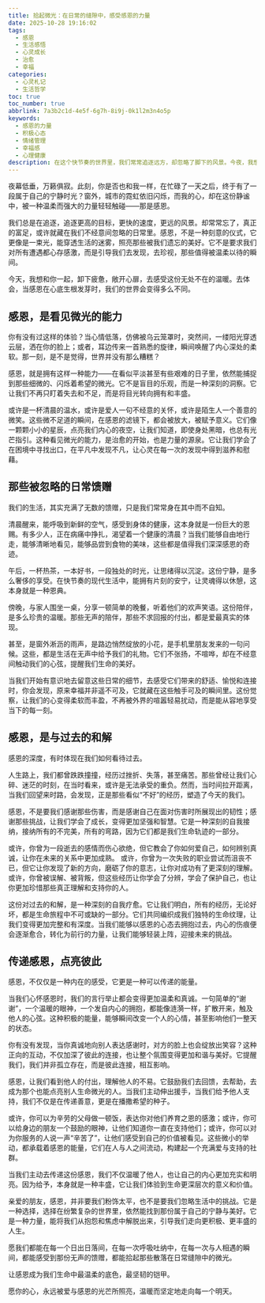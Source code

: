 ```yaml
---
title: 拾起微光：在日常的缝隙中，感受感恩的力量
date: 2025-10-28 19:16:02
tags:
  - 感恩
  - 生活感悟
  - 心灵成长
  - 治愈
  - 幸福
categories:
  - 心灵札记
  - 生活哲学
toc: true
toc_number: true
abbrlink: 7a3b2c1d-4e5f-6g7h-8i9j-0k1l2m3n4o5p
keywords:
  - 感恩的力量
  - 积极心态
  - 情绪管理
  - 幸福感
  - 心理健康
description: 在这个快节奏的世界里，我们常常追逐远方，却忽略了脚下的风景。今夜，我想与你一同放慢脚步，轻轻拾起那些散落在日常缝隙中的微光——那些被我们习以为常，却蕴含着巨大治愈能量的“感恩”瞬间。它不仅仅是一种情绪，更是一种生活态度，一种能让内心丰盈、生命充满力量的魔法。
---
```


夜幕低垂，万籁俱寂。此刻，你是否也和我一样，在忙碌了一天之后，终于有了一段属于自己的宁静时光？窗外，城市的霓虹依旧闪烁，而我的心，却在这份静谧中，被一种温柔而强大的力量轻轻触碰——那是感恩。

我们总是在追逐，追逐更高的目标，更快的速度，更远的风景。却常常忘了，真正的富足，或许就藏在我们不经意间忽略的日常里。感恩，不是一种刻意的仪式，它更像是一束光，能穿透生活的迷雾，照亮那些被我们遗忘的美好。它不是要求我们对所有遭遇都心存感激，而是引导我们去发现，去珍视，那些值得被温柔以待的瞬间。

今天，我想和你一起，卸下疲惫，敞开心扉，去感受这份无处不在的温暖。去体会，当感恩在心底生根发芽时，我们的世界会变得多么不同。

## 感恩，是看见微光的能力

你有没有过这样的体验？当心情低落，仿佛被乌云笼罩时，突然间，一缕阳光穿透云层，洒在你的脸上；或者，耳边传来一首熟悉的旋律，瞬间唤醒了内心深处的柔软。那一刻，是不是觉得，世界并没有那么糟糕？

感恩，就是拥有这样一种能力——在看似平淡甚至有些艰难的日子里，依然能捕捉到那些细微的、闪烁着希望的微光。它不是盲目的乐观，而是一种深刻的洞察。它让我们不再只盯着失去和不足，而是将目光转向拥有和丰盛。

或许是一杯清晨的温水，或许是爱人一句不经意的关怀，或许是陌生人一个善意的微笑。这些微不足道的瞬间，在感恩的滤镜下，都会被放大，被赋予意义。它们像一颗颗小小的星辰，点亮我们内心的夜空，让我们知道，即使身处黑暗，也总有光芒指引。这种看见微光的能力，是治愈的开始，也是力量的源泉。它让我们学会了在困境中寻找出口，在平凡中发现不凡，让心灵在每一次的发现中得到滋养和慰藉。

## 那些被忽略的日常馈赠

我们的生活，其实充满了无数的馈赠，只是我们常常身在其中而不自知。

清晨醒来，能呼吸到新鲜的空气，感受到身体的健康，这本身就是一份巨大的恩赐。有多少人，正在病痛中挣扎，渴望着一个健康的清晨？当我们能够自由地行走，能够清晰地看见，能够品尝到食物的美味，这些都是值得我们深深感恩的奇迹。

午后，一杯热茶，一本好书，一段独处的时光，让思绪得以沉淀。这份宁静，是多么奢侈的享受。在快节奏的现代生活中，能拥有片刻的安宁，让灵魂得以休憩，这本身就是一种恩典。

傍晚，与家人围坐一桌，分享一顿简单的晚餐，听着他们的欢声笑语。这份陪伴，是多么珍贵的温暖。那些无声的陪伴，那些不求回报的付出，都是爱最真实的体现。

甚至，是窗外淅沥的雨声，是路边悄然绽放的小花，是手机里朋友发来的一句问候。这些，都是生活在无声中给予我们的礼物。它们不张扬，不喧哗，却在不经意间触动我们的心弦，提醒我们生命的美好。

当我们开始有意识地去留意这些日常的细节，去感受它们带来的舒适、愉悦和连接时，你会发现，原来幸福并非遥不可及，它就藏在这些触手可及的瞬间里。这份觉察，让我们的心变得柔软而丰盈，不再被外界的喧嚣轻易扰动，而是能从容地享受当下的每一刻。

## 感恩，是与过去的和解

感恩的深度，有时体现在我们如何看待过去。

人生路上，我们都曾跌跌撞撞，经历过挫折、失落，甚至痛苦。那些曾经让我们心碎、迷茫的时刻，在当时看来，或许是无法承受的重负。然而，当时间拉开距离，当我们回望来时路，会发现，正是那些看似“不好”的经历，塑造了今天的我们。

感恩，不是要我们感谢那些伤害，而是感谢自己在面对伤害时所展现出的韧性；感谢那些挑战，让我们学会了成长，变得更加坚强和智慧。它是一种深刻的自我接纳，接纳所有的不完美，所有的弯路，因为它们都是我们生命轨迹的一部分。

或许，你曾为一段逝去的感情而伤心欲绝，但它教会了你如何爱自己，如何辨别真诚，让你在未来的关系中更加成熟。
或许，你曾为一次失败的职业尝试而沮丧不已，但它让你发现了新的方向，磨砺了你的意志，让你对成功有了更深刻的理解。
或许，你曾被误解、被背叛，但这些经历让你学会了分辨，学会了保护自己，也让你更加珍惜那些真正理解和支持你的人。

这份对过去的和解，是一种深刻的自我疗愈。它让我们明白，所有的经历，无论好坏，都是生命旅程中不可或缺的一部分。它们共同编织成我们独特的生命纹理，让我们变得更加完整和有深度。当我们能够以感恩的心态去拥抱过去，内心的伤痕便会逐渐愈合，转化为前行的力量，让我们能够轻装上阵，迎接未来的挑战。

## 传递感恩，点亮彼此

感恩，不仅仅是一种内在的感受，它更是一种可以传递的能量。

当我们心怀感恩时，我们的言行举止都会变得更加温柔和真诚。一句简单的“谢谢”，一个温暖的眼神，一个发自内心的拥抱，都能像涟漪一样，扩散开来，触及他人的心弦。这种积极的能量，能够瞬间改变一个人的心情，甚至影响他们一整天的状态。

你有没有发现，当你真诚地向别人表达感谢时，对方的脸上也会绽放出笑容？这种正向的互动，不仅加深了彼此的连接，也让整个氛围变得更加和谐与美好。它提醒我们，我们并非孤立存在，而是彼此连接，相互影响。

感恩，让我们看到他人的付出，理解他人的不易。它鼓励我们去回馈，去帮助，去成为那个也能点亮别人生命微光的人。当我们主动伸出援手，当我们给予他人支持，我们不仅是在传递善意，更是在播撒希望的种子。

或许，你可以为辛劳的父母做一顿饭，表达你对他们养育之恩的感激；或许，你可以给身边的朋友一个鼓励的眼神，让他们知道你一直在支持他们；或许，你可以对为你服务的人说一声“辛苦了”，让他们感受到自己的价值被看见。这些微小的举动，都承载着感恩的能量，它们在人与人之间流动，构建起一个充满爱与支持的社群。

当我们主动去传递这份感恩，我们不仅温暖了他人，也让自己的内心更加充实和明亮。因为给予，本身就是一种丰盛，它让我们体验到生命更深层次的意义和价值。

亲爱的朋友，感恩，并非要我们粉饰太平，也不是要我们忽略生活中的挑战。它是一种选择，选择在纷繁复杂的世界里，依然能找到那份属于自己的宁静与美好。它是一种力量，能将我们从抱怨和焦虑中解脱出来，引导我们走向更积极、更丰盛的人生。

愿我们都能在每一个日出日落间，在每一次呼吸吐纳中，在每一次与人相遇的瞬间，都能感受到那份无声的馈赠，都能拾起那些散落在日常缝隙中的微光。

让感恩成为我们生命中最温柔的底色，最坚韧的铠甲。

愿你的心，永远被爱与感恩的光芒所照亮，温暖而坚定地走向每一个明天。